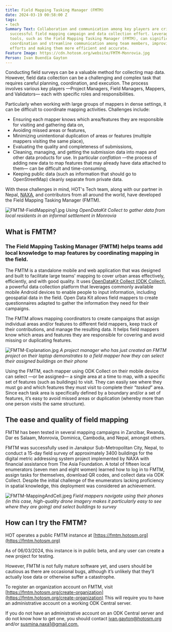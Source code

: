 ```yaml
---
title: Field Mapping Tasking Manager (FMTM)
date: 2024-03-19 00:58:00 Z
tags:
- tech
Summary Text: Collaboration and communication among key players are critical to a
  successful field mapping campaign and data collection effort. Leveraging the right
  tools, such as the Field Mapping Tasking Manager (FMTM), can significantly enhance
  coordination and streamline communication among team members, improving field survey
  efforts and making them more efficient and accurate.
Feature Image: https://cdn.hotosm.org/website/FMTM-Monrovia.jpg
Person: Ivan Buendía Gayton
---
```


Conducting field surveys can be a valuable method for collecting map data. However, field data collection can be a challenging and complex task that requires careful planning, coordination, and execution. The process involves various key players —Project Managers, Field Managers, Mappers, and Validators— each with specific roles and responsibilities.

Particularly when working with large groups of mappers in dense settings, it can be difficult to coordinate mapping activities. Challenges include: 
* Ensuring each mapper knows which area/features they are responsible for visiting and gathering data on,
* Avoiding missed areas or features,
* Minimizing unintentional duplication of areas or features (multiple mappers visiting the same place),
* Evaluating the quality and completeness of submissions,
* Cleaning, managing, and getting the submission data into maps and other data products for use. In particular *conflation* —the process of adding new data to map features that may already have data attached to them— can be difficult and time-consuming,
* Keeping public data (such as information that should go to OpenStreetMap) cleanly separate from private data. 
 
With these challenges in mind, HOT's Tech team, along with our partner in Nepal, [NAXA](https://naxa.com.np/), and contributors from all around the world, have developed the Field Mapping Tasking Manager (FMTM).

![FMTM-FieldMapping1.jpg](https://cdn.hotosm.org/website/FMTM-FieldMapping1.jpg)
*Using OpenDataKit Collect to gather data from local residents in an informal settlement in Monrovia*

## What is FMTM?

### The Field Mapping Tasking Manager (FMTM) helps teams add local knowledge to map features by coordinating mapping in the field. 

The FMTM is a standalone mobile and web application that was designed and built to facilitate large teams' mapping to cover urban areas effectively, efficiently, and with good quality. It uses [OpenDataKit Collect (ODK Collect)](https://getodk.org/), a powerful data collection platform that leverages commonly available mobile Android devices to enable people to input information, including geospatial data in the field. Open Data Kit allows field mappers to create questionnaires adapted to gather the information they need for their campaigns. 

The FMTM allows mapping coordinators to create campaigns that assign individual areas and/or features to different field mappers, keep track of their contributions, and manage the resulting data. It helps field mappers know which areas and features they are responsible for covering and avoid missing or duplicating features.

![FMTM-Explanation.jpg](https://cdn.hotosm.org/website/FMTM-Explanation.jpg)
*A project manager who has just created an FMTM project on their laptop demonstrates to a field mapper how they can select their assigned buildings on their phone*

Using the FMTM, each mapper using ODK Collect on their mobile device can select —or be assigned— a single area at a time to map, with a specific set of features (such as buildings) to visit. They can easily see where they must go and which features they must visit to complete their “*tasked*” area. Since each task area is specifically defined by a boundary and/or a set of features, it’s easy to avoid missed areas or duplication (whereby more than one person visits the same structure).

## The ease and quality of field mapping

FMTM has been tested in several mapping campaigns in  Zanzibar, Rwanda, Dar es Salaam, Monrovia, Dominica, Cambodia, and Nepal, amongst others.

FMTM was successfully used in Janakpur Sub-Metropolitan City, Nepal, to conduct a 15-day field survey of approximately 3400 buildings for the digital metric addressing system project implemented by NAXA with financial assistance from The Asia Foundation. A total of fifteen local enumerators (seven men and eight women) learned how to log in to FMTM, assign tasks for themselves, download QR codes, and collect data via ODK Collect. Despite the initial challenge of the enumerators lacking proficiency in spatial knowledge, this deployment was considered an achievement.

![FMTM-MappingAndCell.jpeg](https://cdn.hotosm.org/website/FMTM-MappingAndCell.jpeg)
*Field mappers navigate using their phones (in this case, high-quality drone imagery makes it particularly easy to see where they are going) and select buildings to survey*

## How can I try the FMTM?

HOT operates a public FMTM instance at [https://fmtm.hotosm.org](https://fmtm.hotosm.org)

As of 06/03/2024, this instance is in public beta, and any user can create a new project for testing.

However, FMTM is not fully mature software yet, and users should be cautious as there are occasional bugs, although it’s unlikely that they’ll actually lose data or otherwise suffer a catastrophe.

To register an organization account on FMTM, visit [https://fmtm.hotosm.org/create-organization](https://fmtm.hotosm.org/create-organization)
This will require you to have an administrative account on a working ODK Central server.

If you do not have an administrative account on an ODK Central server and do not know how to get one, you should contact [ivan.gayton@hotosm.org](ivan.gayton@hotosm.org) and/or [susmina.naxa1@gmail.com. ](ivan.gayton@hotosm.org) 
